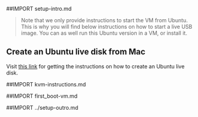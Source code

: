 ##IMPORT setup-intro.md
> Note that we only provide instructions to start the VM from Ubuntu. This is why you will find below instructions
> on how to start a live USB image. You can as well run this Ubuntu version in a VM, or install it.

## Create an Ubuntu live disk from Mac

Visit [this link](http://www.ubuntu.com/download/desktop/create-a-usb-stick-on-mac-osx) for getting the instructions on how to create an Ubuntu live disk.

##IMPORT kvm-instructions.md

##IMPORT first_boot-vm.md

##IMPORT ../setup-outro.md
